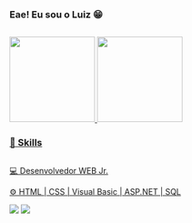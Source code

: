 ### Eae! Eu sou o Luiz 😁
##
<div>
  <a href="https://github.com/lkasta">
  <img height="150em" src="https://github-readme-stats.vercel.app/api?username=lkasta&show_icons=true&theme=transparent&include_all_commits=true&count_private=true"/>
  <img height="150em" src="https://github-readme-stats.vercel.app/api/top-langs/?username=lkasta&layout=compact&langs_count=7&theme=transparent"/>
</div>
  
### 🚀 Skills
##  
💻 Desenvolvedor WEB Jr.
  
⚙ HTML | CSS | Visual Basic | ASP.NET | SQL
  
<div> 
  <a href="https://instagram.com/lkastaa" target="_blank"><img src="https://img.shields.io/badge/-Instagram-%23E4405F?style=for-the-badge&logo=instagram&logoColor=white" target="_blank"></a>
  <a href="https://www.linkedin.com/in/lkasta" target="_blank"><img src="https://img.shields.io/badge/-LinkedIn-%230077B5?style=for-the-badge&logo=linkedin&logoColor=white" target="_blank"></a> 
</div>
